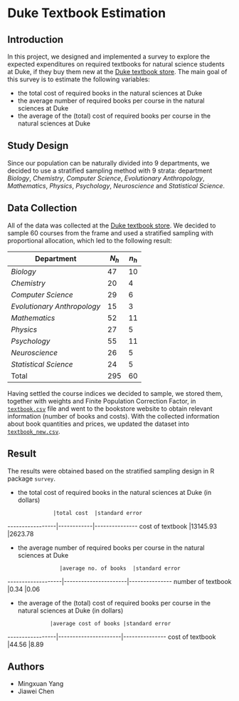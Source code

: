 # Duke Textbook Estimation

## Introduction

In this project, we designed and implemented a survey to explore the expected expenditures on required textbooks for natural science students at Duke, if they buy them new at the [Duke textbook store](https://eposweb-320.sequoiars.com/ePOS?form=shared3/gm/main.html&this_category=17&store=320&design=duke_textbooks). The main goal of this survey is to estimate the following variables:

- the total cost of required books in the natural sciences at Duke  
- the average number of required books per course in the natural sciences at Duke  
-  the average of the (total) cost of required books per course in the natural sciences at Duke

## Study Design

Since our population can be naturally divided into 9 departments, we decided to use a stratified sampling method with 9 strata: department *Biology*, *Chemistry*, *Computer Science*, *Evolutionary Anthropology*, *Mathematics*, *Physics*, *Psychology*, *Neuroscience* and *Statistical Science*.   

## Data Collection

All of the data was collected at the [Duke textbook store](https://eposweb-320.sequoiars.com/ePOS?form=shared3/gm/main.html&this_category=17&store=320&design=duke_textbooks). We decided to sample 60 courses from the frame and used a stratified sampling with proportional allocation, which led to the following result:

Department                   |$N_h$ |$n_h$
-----------------------------|------|---------
*Biology*                    |47    |10
*Chemistry*                  |20    |4
*Computer Science*           |29    |6
*Evolutionary Anthropology*  |15    |3
*Mathematics*                |52    |11
*Physics*                    |27    |5
*Psychology*                 |55    |11
*Neuroscience*               |26    |5
*Statistical Science*        |24    |5
Total                        |295   |60

Having settled the course indices we decided to sample, we stored them, together with weights and Finite Population Correction Factor, in [`textbook.csv`](.Data/textbook.csv) file and went to the bookstore website to obtain relevant information (number of books and costs). With the collected information about book quantities and prices, we updated the dataset into [`textbook_new.csv`](.Data/textbook_new.csv).

## Result

The results were obtained based on the stratified sampling design in R package `survey`.

- the total cost of required books in the natural sciences at Duke (in dollars)

                 |total cost  |standard error 
-----------------|------------|---------------
cost of textbook |13145.93    |2623.78        

- the average number of required books per course in the natural sciences at Duke

                   |average no. of books  |standard error 
-------------------|----------------------|---------------
number of textbook |0.34                  |0.06

-  the average of the (total) cost of required books per course in the natural sciences at Duke (in dollars)

                 |average cost of books |standard error 
-----------------|----------------------|---------------
cost of textbook |44.56                 |8.89        

## Authors

- Mingxuan Yang  
- Jiawei Chen
